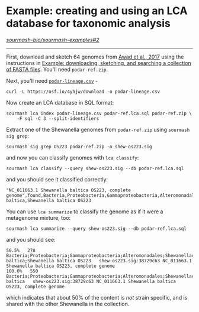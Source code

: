 # Example: creating and using an LCA database for taxonomic analysis

*[sourmash-bio/sourmash-examples#2](https://github.com/sourmash-bio/sourmash-examples/issues/2)*

---

First, download and sketch 64 genomes from [Awad et al., 2017](https://www.biorxiv.org/content/10.1101/155358v3) using the instructions in [Example: downloading, sketching, and searching a collection of FASTA files](1-downloading-sketching-and-searching-a-collection-of-FASTA-files.md). You'll need `podar-ref.zip`.

Next, you'll need [`podar-lineage.csv`](https://osf.io/4yhjw/) -
```shell
curl -L https://osf.io/4yhjw/download -o podar-lineage.csv
```

Now create an LCA database in SQL format:
```shell
sourmash lca index podar-lineage.csv podar-ref.lca.sql podar-ref.zip \
    -F sql -C 3 --split-identifiers
```

Extract one of the Shewanella genomes from `podar-ref.zip` using `sourmash sig grep`:
```shell
sourmash sig grep OS223 podar-ref.zip -o shew-os223.sig
```

and now you can classify genomes with `lca classify`:
```shell
sourmash lca classify --query shew-os223.sig --db podar-ref.lca.sql
```

and you should see it classified correctly:
```
"NC_011663.1 Shewanella baltica OS223, complete genome",found,Bacteria,Proteobacteria,Gammaproteobacteria,Alteromonadales,Shewanellaceae,Shewanella,Shewanella baltica,Shewanella baltica OS223
```

You can use `lca summarize` to classify the genome as if it were a metagenome mixture, too:
```
sourmash lca summarize --query shew-os223.sig --db podar-ref.lca.sql
```
and you should see:
```
50.5%   278   Bacteria;Proteobacteria;Gammaproteobacteria;Alteromonadales;Shewanellaceae;Shewanella;Shewanella baltica;Shewanella baltica OS223   shew-os223.sig:38729c63 NC_011663.1 Shewanella baltica OS223, complete genome
100.0%   550   Bacteria;Proteobacteria;Gammaproteobacteria;Alteromonadales;Shewanellaceae;Shewanella;Shewanella baltica   shew-os223.sig:38729c63 NC_011663.1 Shewanella baltica OS223, complete genome
```
which indicates that about 50% of the content is _not_ strain specific, and is shared with the other Shewanella in the collection.
